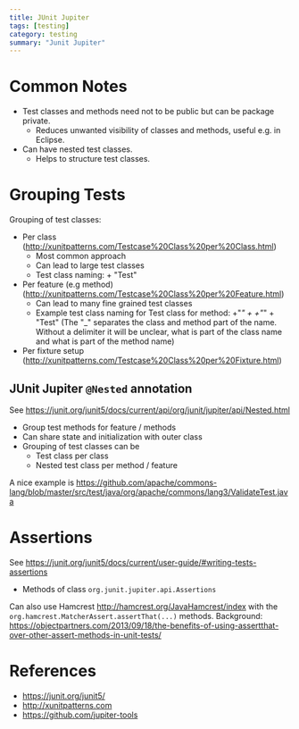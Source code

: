 ```yaml
---
title: JUnit Jupiter
tags: [testing]
category: testing
summary: "Junit Jupiter"
---
```

# Common Notes

* Test classes and methods need not to be public but can be package private.
  * Reduces unwanted visibility of classes and methods, useful e.g. in Eclipse.
* Can have nested test classes.
  * Helps to structure test classes.

# Grouping Tests

Grouping of test classes:

* Per class (<http://xunitpatterns.com/Testcase%20Class%20per%20Class.html>)
  * Most common approach
  * Can lead to large test classes
  * Test class naming: <class to test> + "Test"
* Per feature (e.g method) (<http://xunitpatterns.com/Testcase%20Class%20per%20Feature.html>)
  * Can lead to many fine grained test classes
  * Example test class naming for Test class for method: <class to test> +"_" + <method to test> +"_" + "Test" (The "_" separates 
  the class and method part of the name. Without a delimiter it will be unclear, what is part of the class name and what is 
  part of the method name)
* Per fixture setup (<http://xunitpatterns.com/Testcase%20Class%20per%20Fixture.html>)


## JUnit Jupiter `@Nested` annotation
See <https://junit.org/junit5/docs/current/api/org/junit/jupiter/api/Nested.html>

* Group test methods for feature / methods
* Can share state and initialization with outer class
* Grouping of test classes can be
  * Test class per class
  * Nested test class per method / feature

A nice example is <https://github.com/apache/commons-lang/blob/master/src/test/java/org/apache/commons/lang3/ValidateTest.java>


# Assertions

See <https://junit.org/junit5/docs/current/user-guide/#writing-tests-assertions>

* Methods of class `org.junit.jupiter.api.Assertions`

Can also use Hamcrest <http://hamcrest.org/JavaHamcrest/index> with the `org.hamcrest.MatcherAssert.assertThat(...)` methods.
Background:
<https://objectpartners.com/2013/09/18/the-benefits-of-using-assertthat-over-other-assert-methods-in-unit-tests/>


# References
* <https://junit.org/junit5/>
* <http://xunitpatterns.com>
* <https://github.com/jupiter-tools>